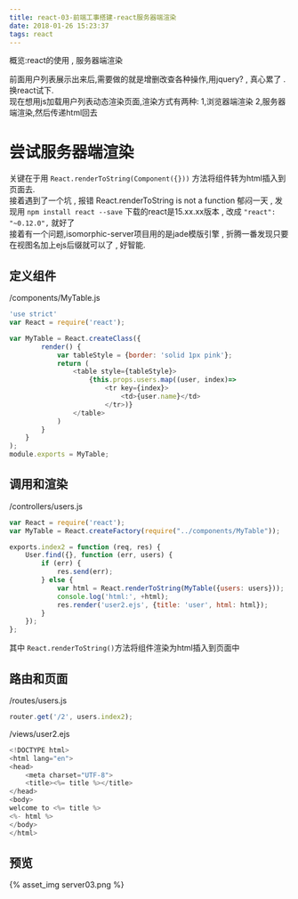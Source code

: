 ```yaml
---
title: react-03-前端工事搭建-react服务器端渲染
date: 2018-01-26 15:23:37
tags: react
---
```


概览:react的使用 , 服务器端渲染   

<!--more-->

前面用户列表展示出来后,需要做的就是增删改查各种操作,用jquery? , 真心累了 .换react试下.   
现在想用js加载用户列表动态渲染页面,渲染方式有两种: 1,浏览器端渲染 2,服务器端渲染,然后传递html回去

# 尝试服务器端渲染   

关键在于用 `React.renderToString(Component({}))` 方法将组件转为html插入到页面去.   
接着遇到了一个坑 , 报错 React.renderToString is not a function 郁闷一天 , 发现用 `npm install react --save` 下载的react是15.xx.xx版本 , 改成 `"react": "~0.12.0",` 就好了   
接着有一个问题,isomorphic-server项目用的是jade模版引擎 , 折腾一番发现只要在视图名加上ejs后缀就可以了 , 好智能.

## 定义组件
/components/MyTable.js   

```javascript
'use strict'
var React = require('react');

var MyTable = React.createClass({
        render() {
            var tableStyle = {border: 'solid 1px pink'};
            return (
                <table style={tableStyle}>
                    {this.props.users.map((user, index)=>
                        <tr key={index}>
                            <td>{user.name}</td>
                        </tr>)}
                </table>
            )
        }
    }
);
module.exports = MyTable;
```

## 调用和渲染

/controllers/users.js

```javascript
var React = require('react');
var MyTable = React.createFactory(require("../components/MyTable"));

exports.index2 = function (req, res) {
    User.find({}, function (err, users) {
        if (err) {
            res.send(err);
        } else {
            var html = React.renderToString(MyTable({users: users}));
            console.log('html:', +html);
            res.render('user2.ejs', {title: 'user', html: html});
        }
    });
};

```

其中 `React.renderToString()`方法将组件渲染为html插入到页面中

## 路由和页面

/routes/users.js

```javascript
router.get('/2', users.index2);
```

/views/user2.ejs

```javascript
<!DOCTYPE html>
<html lang="en">
<head>
    <meta charset="UTF-8">
    <title><%= title %></title>
</head>
<body>
welcome to <%= title %>
<%- html %>
</body>
</html>
```

## 预览

{% asset_img server03.png %}